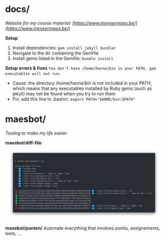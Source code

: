# docs/
*Website for my course material: [https://www.meneermaes.be/](https://www.meneermaes.be/)*

**Setup**
1. Install dependencies: `gem install jekyll bundler`
2. Navigate to the dir containing the Gemfile
3. Install gems listed in the Gemfile: `bundle install`

**Setup errors & fixes**
`You don't have /home/hanne/bin in your PATH, gem executables will not run.`
- Cause: the directory /home/hanne/bin is not included in your PATH, which means that any executables installed by Ruby gems (such as jekyll) may not be found when you try to run them
- Fix: add this line to .bashrc: `export PATH="$HOME/bin:$PATH"`

# maesbot/
*Tooling to make my life easier*

**maesbot/diff-file**
![diff-fileTerminal output](readme/carbon.png)

**maesbot/punten/**
Automate everything that involves points, assignements, tests, ...

